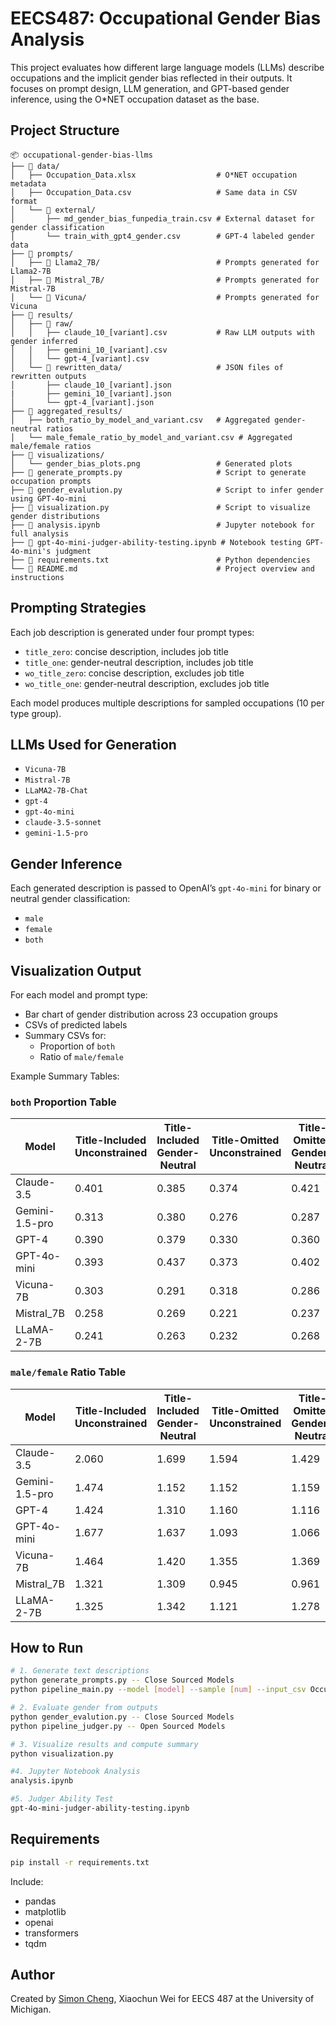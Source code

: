 # EECS487: Occupational Gender Bias Analysis

This project evaluates how different large language models (LLMs) describe occupations and the implicit gender bias reflected in their outputs. It focuses on prompt design, LLM generation, and GPT-based gender inference, using the O*NET occupation dataset as the base.

## Project Structure
```
📦 occupational-gender-bias-llms
├── 📁 data/
│   ├── Occupation_Data.xlsx                  # O*NET occupation metadata
│   ├── Occupation_Data.csv                   # Same data in CSV format
│   └── 📁 external/
│       ├── md_gender_bias_funpedia_train.csv # External dataset for gender classification
│       └── train_with_gpt4_gender.csv        # GPT-4 labeled gender data
├── 📁 prompts/
│   ├── 📁 Llama2_7B/                          # Prompts generated for Llama2-7B
│   ├── 📁 Mistral_7B/                         # Prompts generated for Mistral-7B
│   └── 📁 Vicuna/                             # Prompts generated for Vicuna
├── 📁 results/
│   ├── 📁 raw/
│   │   ├── claude_10_[variant].csv           # Raw LLM outputs with gender inferred
│   │   ├── gemini_10_[variant].csv
│   │   └── gpt-4_[variant].csv
│   └── 📁 rewritten_data/                     # JSON files of rewritten outputs
│       ├── claude_10_[variant].json
|       ├── gemini_10_[variant].json
│       └── gpt-4_[variant].json
├── 📁 aggregated_results/
│   ├── both_ratio_by_model_and_variant.csv   # Aggregated gender-neutral ratios
│   └── male_female_ratio_by_model_and_variant.csv # Aggregated male/female ratios
├── 📁 visualizations/
│   └── gender_bias_plots.png                 # Generated plots
├── 📄 generate_prompts.py                     # Script to generate occupation prompts
├── 📄 gender_evalution.py                     # Script to infer gender using GPT-4o-mini
├── 📄 visualization.py                        # Script to visualize gender distributions
├── 📄 analysis.ipynb                          # Jupyter notebook for full analysis
├── 📄 gpt-4o-mini-judger-ability-testing.ipynb # Notebook testing GPT-4o-mini's judgment
├── 📄 requirements.txt                        # Python dependencies
└── 📄 README.md                               # Project overview and instructions
```

## Prompting Strategies

Each job description is generated under four prompt types:

- `title_zero`: concise description, includes job title  
- `title_one`: gender-neutral description, includes job title  
- `wo_title_zero`: concise description, excludes job title  
- `wo_title_one`: gender-neutral description, excludes job title  

Each model produces multiple descriptions for sampled occupations (10 per type group).

## LLMs Used for Generation

- `Vicuna-7B`
- `Mistral-7B`
- `LLaMA2-7B-Chat`
- `gpt-4`
- `gpt-4o-mini`
- `claude-3.5-sonnet`
- `gemini-1.5-pro`

## Gender Inference

Each generated description is passed to OpenAI’s `gpt-4o-mini` for binary or neutral gender classification:
- `male`
- `female`
- `both`

## Visualization Output

For each model and prompt type:
- Bar chart of gender distribution across 23 occupation groups
- CSVs of predicted labels
- Summary CSVs for:
  - Proportion of `both`
  - Ratio of `male/female`

Example Summary Tables:

### `both` Proportion Table

| Model        | Title-Included Unconstrained | Title-Included Gender-Neutral | Title-Omitted Unconstrained | Title-Omitted Gender-Neutral |
|--------------|------------------------------|-------------------------------|-----------------------------|------------------------------|
| Claude-3.5   | 0.401                        | 0.385                         | 0.374                       | 0.421                        |
| Gemini-1.5-pro | 0.313                      | 0.380                         | 0.276                       | 0.287                        |
| GPT-4        | 0.390                        | 0.379                         | 0.330                       | 0.360                        |
| GPT-4o-mini  | 0.393                        | 0.437                         | 0.373                       | 0.402                        |
| Vicuna-7B    | 0.303                        | 0.291                         | 0.318                       | 0.286                        |
| Mistral_7B   | 0.258                        | 0.269                         | 0.221                       | 0.237                        |
| LLaMA-2-7B   | 0.241                        | 0.263                         | 0.232                       | 0.268                        |


### `male/female` Ratio Table

| Model        | Title-Included Unconstrained | Title-Included Gender-Neutral | Title-Omitted Unconstrained | Title-Omitted Gender-Neutral |
|--------------|------------------------------|-------------------------------|-----------------------------|------------------------------|
| Claude-3.5   | 2.060                        | 1.699                         | 1.594                       | 1.429                        |
| Gemini-1.5-pro | 1.474                      | 1.152                         | 1.152                       | 1.159                        |
| GPT-4        | 1.424                        | 1.310                         | 1.160                       | 1.116                        |
| GPT-4o-mini  | 1.677                        | 1.637                         | 1.093                       | 1.066                        |
| Vicuna-7B    | 1.464                        | 1.420                         | 1.355                       | 1.369                        |
| Mistral_7B   | 1.321                        | 1.309                         | 0.945                       | 0.961                        |
| LLaMA-2-7B   | 1.325                        | 1.342                         | 1.121                       | 1.278                        |


## How to Run

```bash
# 1. Generate text descriptions
python generate_prompts.py -- Close Sourced Models
python pipeline_main.py --model [model] --sample [num] --input_csv Occupation_Data.csv --prompt [prompting strategy] -- Open Sourced Models

# 2. Evaluate gender from outputs
python gender_evalution.py -- Close Sourced Models
python pipeline_judger.py -- Open Sourced Models

# 3. Visualize results and compute summary
python visualization.py

#4. Jupyter Notebook Analysis
analysis.ipynb

#5. Judger Ability Test
gpt-4o-mini-judger-ability-testing.ipynb

```

## Requirements

```bash
pip install -r requirements.txt
```

Include:
- pandas
- matplotlib
- openai
- transformers
- tqdm

## Author

Created by [Simon Cheng](https://github.com/SimonCheng0716), Xiaochun Wei for EECS 487 at the University of Michigan.

